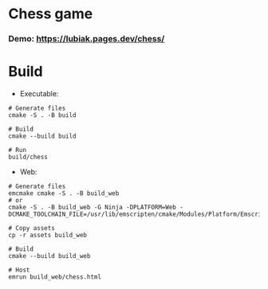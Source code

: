 # Chess game
### Demo: https://lubiak.pages.dev/chess/

# Build
* Executable:
```shell
# Generate files
cmake -S . -B build

# Build
cmake --build build

# Run
build/chess
```

* Web:
```shell
# Generate files
emcmake cmake -S . -B build_web
# or
cmake -S . -B build_web -G Ninja -DPLATFORM=Web -DCMAKE_TOOLCHAIN_FILE=/usr/lib/emscripten/cmake/Modules/Platform/Emscripten.cmake

# Copy assets
cp -r assets build_web

# Build
cmake --build build_web

# Host
emrun build_web/chess.html
```

